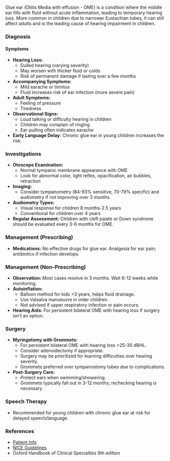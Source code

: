 Glue ear (Otitis Media with effusion - OME) is a condition where the middle ear fills with fluid without acute inflammation, leading to temporary hearing loss. More common in children due to narrower Eustachian tubes, it can still affect adults and is the leading cause of hearing impairment in children.

### Diagnosis

#### Symptoms
- **Hearing Loss:** 
  - Dulled hearing (varying severity)
  - May worsen with thicker fluid or colds 
  - Risk of permanent damage if lasting over a few months
- **Accompanying Symptoms:**
  - Mild earache or tinnitus
  - Fluid increases risk of ear infection (more severe pain)
- **Adult Symptoms:**
  - Feeling of pressure
  - Tiredness
- **Observational Signs:**
  - Loud talking or difficulty hearing in children
  - Children may complain of ringing
  - Ear-pulling often indicates earache
- **Early Language Delay:** Chronic glue ear in young children increases the risk.

### Investigations
- **Otoscope Examination:**
  - Normal tympanic membrane appearance with OME 
  - Look for abnormal color, light reflex, opacification, air bubbles, retraction
- **Imaging:** 
  - Consider tympanometry (84-93% sensitive, 70-79% specific) and audiometry if not improving over 3 months.
- **Audiometry Types:**
  - Visual response for children 8 months-2.5 years
  - Conventional for children over 4 years
- **Regular Assessment:** Children with cleft palate or Down syndrome should be evaluated every 3-6 months for OME.

### Management (Prescribing)
- **Medications:** No effective drugs for glue ear. Analgesia for ear pain; antibiotics if infection develops.

### Management (Non-Prescribing)
- **Observation:** Most cases resolve in 3 months. Wait 6-12 weeks while monitoring.
- **Autoinflation:** 
  - Balloon method for kids >3 years, helps fluid drainage.
  - Use Valsalva manoeuvre in older children.
  - Not advised if upper respiratory infection or pain occurs.
- **Hearing Aids:** For persistent bilateral OME with hearing loss if surgery isn't an option.

### Surgery
- **Myringotomy with Grommets:** 
  - For persistent bilateral OME with hearing loss >25-30 dBHL.
  - Consider adenoidectomy if appropriate.
  - Surgery may be prioritized for learning difficulties over hearing severity.
  - Grommets preferred over tympanostomy tubes due to complications.
- **Post-Surgery Care:** 
  - Protect ears when swimming/showering. 
  - Grommets typically fall out in 3-12 months; rechecking hearing is necessary.

### Speech Therapy
- Recommended for young children with chronic glue ear at risk for delayed speech/language.

### References
- [Patient Info](https://patient.info/ears-nose-throat-mouth/hearing-problems/glue-ear#nav-1)
- [NICE Guidelines](https://cks.nice.org.uk/otitis-media-with-effusion)
- Oxford Handbook of Clinical Specialties 9th edition